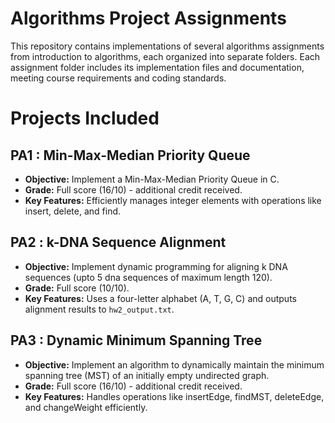 # Algorithms Project Assignments 
This repository contains implementations of several algorithms assignments from introduction to algorithms, each organized into separate folders. Each assignment folder includes its implementation files and documentation, meeting course requirements and coding standards.

# Projects Included
## PA1 : Min-Max-Median Priority Queue
- **Objective:** Implement a Min-Max-Median Priority Queue in C.
- **Grade:** Full score (16/10) - additional credit received.
- **Key Features:** Efficiently manages integer elements with operations like insert, delete, and find.


## PA2 : k-DNA Sequence Alignment
- **Objective:** Implement dynamic programming for aligning k DNA sequences (upto 5 dna sequences of maximum length 120).
- **Grade:** Full score (10/10).
- **Key Features:** Uses a four-letter alphabet (A, T, G, C) and outputs alignment results to `hw2_output.txt`.


## PA3 : Dynamic Minimum Spanning Tree
- **Objective:** Implement an algorithm to dynamically maintain the minimum spanning tree (MST) of an initially empty undirected graph.
- **Grade:** Full score (16/10) - additional credit received.
- **Key Features:** Handles operations like insertEdge, findMST, deleteEdge, and changeWeight efficiently.
